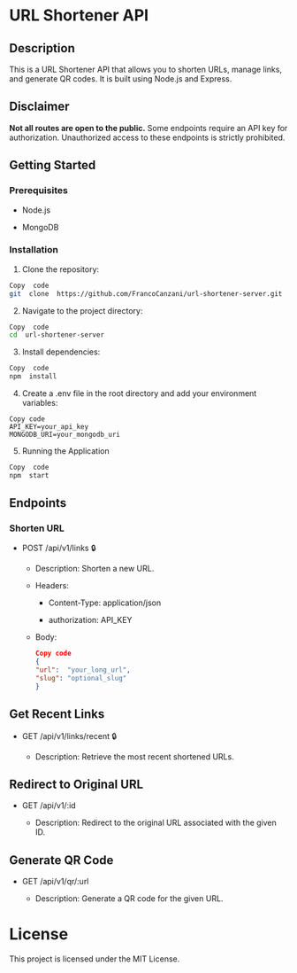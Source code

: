 # URL Shortener API

## Description

This is a URL Shortener API that allows you to shorten URLs, manage links, and generate QR codes. It is built using Node.js and Express.

## Disclaimer

**Not all routes are open to the public.** Some endpoints require an API key for authorization. Unauthorized access to these endpoints is strictly prohibited.

## Getting Started

### Prerequisites

- Node.js

- MongoDB

### Installation

1. Clone the repository:

```bash
Copy  code
git  clone  https://github.com/FrancoCanzani/url-shortener-server.git

```

2. Navigate to the project directory:

```bash
Copy  code
cd  url-shortener-server
```

3. Install dependencies:

```bash
Copy  code
npm  install
```

4. Create a .env file in the root directory and add your environment variables:

```env
Copy code
API_KEY=your_api_key
MONGODB_URI=your_mongodb_uri
```

5. Running the Application

```bash
Copy  code
npm  start
```

## Endpoints

### Shorten URL

- POST /api/v1/links 🔒

  - Description: Shorten a new URL.

  - Headers:

    - Content-Type: application/json

    - authorization: API_KEY

  - Body:

    ```json
    Copy code
    {
    "url":  "your_long_url",
    "slug": "optional_slug"
    }
    ```

## Get Recent Links

- GET /api/v1/links/recent 🔒

  - Description: Retrieve the most recent shortened URLs.

## Redirect to Original URL

- GET /api/v1/:id

  - Description: Redirect to the original URL associated with the given ID.

## Generate QR Code

- GET /api/v1/qr/:url

  - Description: Generate a QR code for the given URL.

# License

This project is licensed under the MIT License.
